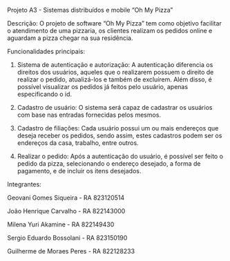 Projeto A3 - Sistemas distribuídos e mobile “Oh My Pizza”

Descrição: O projeto de software “Oh My Pizza” tem como objetivo facilitar o atendimento de uma pizzaria, os clientes realizam os pedidos online e aguardam a pizza chegar na sua residência.

Funcionalidades principais:

1. Sistema de autenticação e autorização: A autenticação diferencia os direitos dos usuários, aqueles que o realizarem possuem o direito de realizar o pedido, atualizá-los e também de excluírem. Além disso, é possível visualizar os pedidos já feitos pelo usuário, apenas especificando o id.

2. Cadastro de usuário: O sistema será capaz de cadastrar os usuários com base nas entradas fornecidas pelos mesmos.

3. Cadastro de filiações: Cada usuário possui um ou mais endereços que deseja receber os pedidos, sendo assim, estes cadastros podem ser os endereços da casa, trabalho, entre outros.

4. Realizar o pedido: Após a autenticação do usuário, é possível ser feito o pedido da pizza, selecionando o endereço desejado, a forma de pagamento, e de incluir os itens desejados.

Integrantes: 


Geovani Gomes Siqueira - RA 823120514 


João Henrique Carvalho - RA 822143000 


Milena Yuri Akamine - RA 822149430 


Sergio Eduardo Bossolani - RA 823150190 


Guilherme de Moraes Peres - RA 822128233
